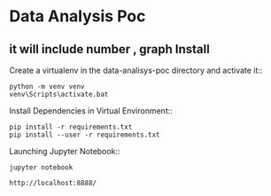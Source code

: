 # Data Analysis Poc
it will include number , graph
Install
-------
Create a virtualenv in the data-analisys-poc directory and activate it::

    python -m venv venv
    venv\Scripts\activate.bat

Install Dependencies in Virtual Environment::

    pip install -r requirements.txt
    pip install --user -r requirements.txt

Launching Jupyter Notebook::    
    
    jupyter notebook
    
    http://localhost:8888/